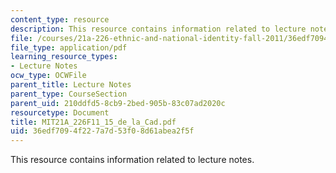 ```yaml
---
content_type: resource
description: This resource contains information related to lecture notes.
file: /courses/21a-226-ethnic-and-national-identity-fall-2011/36edf7094f227a7d53f08d61abea2f5f_MIT21A_226F11_15_de_la_Cad.pdf
file_type: application/pdf
learning_resource_types:
- Lecture Notes
ocw_type: OCWFile
parent_title: Lecture Notes
parent_type: CourseSection
parent_uid: 210ddfd5-8cb9-2bed-905b-83c07ad2020c
resourcetype: Document
title: MIT21A_226F11_15_de_la_Cad.pdf
uid: 36edf709-4f22-7a7d-53f0-8d61abea2f5f
---
```

This resource contains information related to lecture notes.

